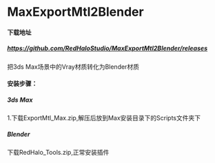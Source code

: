 # MaxExportMtl2Blender

#### 下载地址
##### https://github.com/RedHaloStudio/MaxExportMtl2Blender/releases

把3ds Max场景中的Vray材质转化为Blender材质

#### 安装步骤：
##### 3ds Max
  1.下载ExportMtl_Max.zip,解压后放到Max安装目录下的Scripts文件夹下
  
##### Blender
  下载RedHalo_Tools.zip,正常安装插件
  
